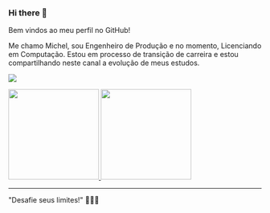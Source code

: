 ### Hi there 👋

Bem vindos ao meu perfil no GitHub!

Me chamo Michel, sou Engenheiro de Produção e no momento, Licenciando em Computação. Estou em processo de transição de carreira e estou compartilhando neste canal a evolução de meus estudos.

<a href="https://www.linkedin.com/in/michelabs" target="_blank"><img src="https://img.shields.io/badge/-LinkedIn-%230077B5?style=for-the-badge&logo=linkedin&logoColor=white" target="_blank"></a>   
</div>



<div>
<a href="https://github.com/michelabs">
<img height="180em" src="https://github-readme-stats.vercel.app/api/top-langs/?username=michelabs&layout=compact&langs_count=7&theme=dracula"/>
<img height="180em" src="https://github-readme-stats.vercel.app/api?username=michelabs&show_icons=true&theme=dracula&include_all_commits=true&count_private=true"/>
</div></a>

  ---------------------------------

"Desafie seus limites!"
🚀🚀🚀
